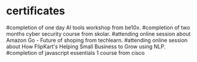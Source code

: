# certificates
#completion of one day AI tools workshop from be10x.
#completion of two months cyber security course from skolar.
#attending online session about Amazon Go - Future of shoping from techlearn.
#attending online session about How FlipKart's Helping Small Business to Grow using NLP.
#completion of javascript essentials 1 course from cisco
